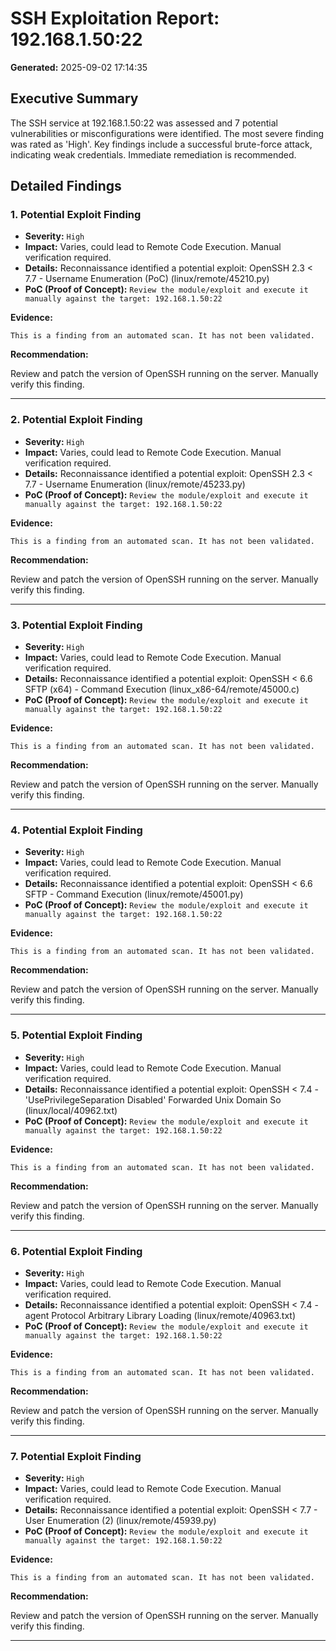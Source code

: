 # SSH Exploitation Report: 192.168.1.50:22

**Generated:** 2025-09-02 17:14:35

## Executive Summary

The SSH service at 192.168.1.50:22 was assessed and 7 potential vulnerabilities or misconfigurations were identified. The most severe finding was rated as 'High'. Key findings include a successful brute-force attack, indicating weak credentials. Immediate remediation is recommended.

## Detailed Findings

### 1. Potential Exploit Finding

- **Severity:** `High`
- **Impact:** Varies, could lead to Remote Code Execution. Manual verification required.
- **Details:** Reconnaissance identified a potential exploit: OpenSSH 2.3 < 7.7 - Username Enumeration (PoC) (linux/remote/45210.py)
- **PoC (Proof of Concept):** `Review the module/exploit and execute it manually against the target: 192.168.1.50:22`

**Evidence:**
```text
This is a finding from an automated scan. It has not been validated.
```

**Recommendation:**

Review and patch the version of OpenSSH running on the server. Manually verify this finding.

---

### 2. Potential Exploit Finding

- **Severity:** `High`
- **Impact:** Varies, could lead to Remote Code Execution. Manual verification required.
- **Details:** Reconnaissance identified a potential exploit: OpenSSH 2.3 < 7.7 - Username Enumeration (linux/remote/45233.py)
- **PoC (Proof of Concept):** `Review the module/exploit and execute it manually against the target: 192.168.1.50:22`

**Evidence:**
```text
This is a finding from an automated scan. It has not been validated.
```

**Recommendation:**

Review and patch the version of OpenSSH running on the server. Manually verify this finding.

---

### 3. Potential Exploit Finding

- **Severity:** `High`
- **Impact:** Varies, could lead to Remote Code Execution. Manual verification required.
- **Details:** Reconnaissance identified a potential exploit: OpenSSH < 6.6 SFTP (x64) - Command Execution (linux_x86-64/remote/45000.c)
- **PoC (Proof of Concept):** `Review the module/exploit and execute it manually against the target: 192.168.1.50:22`

**Evidence:**
```text
This is a finding from an automated scan. It has not been validated.
```

**Recommendation:**

Review and patch the version of OpenSSH running on the server. Manually verify this finding.

---

### 4. Potential Exploit Finding

- **Severity:** `High`
- **Impact:** Varies, could lead to Remote Code Execution. Manual verification required.
- **Details:** Reconnaissance identified a potential exploit: OpenSSH < 6.6 SFTP - Command Execution (linux/remote/45001.py)
- **PoC (Proof of Concept):** `Review the module/exploit and execute it manually against the target: 192.168.1.50:22`

**Evidence:**
```text
This is a finding from an automated scan. It has not been validated.
```

**Recommendation:**

Review and patch the version of OpenSSH running on the server. Manually verify this finding.

---

### 5. Potential Exploit Finding

- **Severity:** `High`
- **Impact:** Varies, could lead to Remote Code Execution. Manual verification required.
- **Details:** Reconnaissance identified a potential exploit: OpenSSH < 7.4 - 'UsePrivilegeSeparation Disabled' Forwarded Unix Domain So (linux/local/40962.txt)
- **PoC (Proof of Concept):** `Review the module/exploit and execute it manually against the target: 192.168.1.50:22`

**Evidence:**
```text
This is a finding from an automated scan. It has not been validated.
```

**Recommendation:**

Review and patch the version of OpenSSH running on the server. Manually verify this finding.

---

### 6. Potential Exploit Finding

- **Severity:** `High`
- **Impact:** Varies, could lead to Remote Code Execution. Manual verification required.
- **Details:** Reconnaissance identified a potential exploit: OpenSSH < 7.4 - agent Protocol Arbitrary Library Loading (linux/remote/40963.txt)
- **PoC (Proof of Concept):** `Review the module/exploit and execute it manually against the target: 192.168.1.50:22`

**Evidence:**
```text
This is a finding from an automated scan. It has not been validated.
```

**Recommendation:**

Review and patch the version of OpenSSH running on the server. Manually verify this finding.

---

### 7. Potential Exploit Finding

- **Severity:** `High`
- **Impact:** Varies, could lead to Remote Code Execution. Manual verification required.
- **Details:** Reconnaissance identified a potential exploit: OpenSSH < 7.7 - User Enumeration (2) (linux/remote/45939.py)
- **PoC (Proof of Concept):** `Review the module/exploit and execute it manually against the target: 192.168.1.50:22`

**Evidence:**
```text
This is a finding from an automated scan. It has not been validated.
```

**Recommendation:**

Review and patch the version of OpenSSH running on the server. Manually verify this finding.

---

